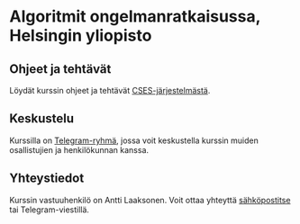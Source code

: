 # Algoritmit ongelmanratkaisussa, Helsingin yliopisto

## Ohjeet ja tehtävät

Löydät kurssin ohjeet ja tehtävät [CSES-järjestelmästä](https://cses.fi/alon/list/).

## Keskustelu

Kurssilla on [Telegram-ryhmä](https://t.me/tkt_alon), jossa voit keskustella kurssin muiden osallistujien ja henkilökunnan kanssa.

## Yhteystiedot

Kurssin vastuuhenkilö on Antti Laaksonen. Voit ottaa yhteyttä [sähköpostitse](mailto:ahslaaks@cs.helsinki.fi) tai Telegram-viestillä.
